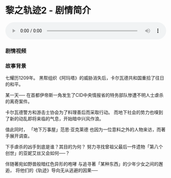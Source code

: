 # 黎之轨迹2 - 剧情简介

<audio controls autoplay loop style="width: 100%">
	<source src="/bgms/kuro/ed91225.mp3" type="audio/mpeg">
	Your browser does not support the audio element.
</audio>

### 剧情视频


### 故事背景
七耀历1209年。
黑帮组织《阿玛塔》的威胁消失后，卡尔瓦德共和国重拾了往日的和平。

某一天──
在首都伊帝斯一角发生了CID中央情报省的特务部队惨遭不明人士虐杀的离奇案件。

卡尔瓦德警方和游击士协会为了料理善后而采取行动。
而地下社会的势力也嗅到了新的动乱即将来临的气息，开始暗中兴风作浪。

值此同时，
「地下万事屋」范恩‧亚克莱德
也因为一位意料之外的人物来访，而著手展开调查。

下手虐杀的凶手到底是谁？其目的为何？
努力寻找曾祖父最后一件遗物「第八个创世」的亚妮艾丝又会如何──？

伴随著宛如野兽般暗红色异形的咆哮
与追寻著「某种东西」的少年少女之间的邂逅，
将他们的《轨迹》导向无从逃避的因果──